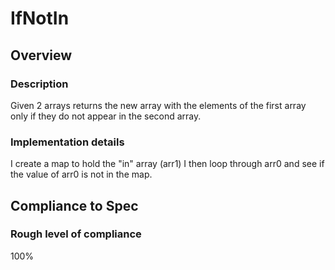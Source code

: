 # IfNotIn

## Overview

### Description
Given 2 arrays returns the new array with the elements of the first array only if they do not appear in the second array.

### Implementation details
I create a map to hold the "in" array (arr1) I then loop through arr0 and see if the value of arr0 is not in the map.

## Compliance to Spec

### Rough level of compliance  
100%